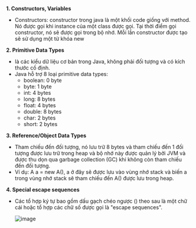 **1. Constructors, Variables**
- Constructors: constructor trong java là một khối code giống với method. Nó được gọi khi instance của một class được gọi. Tại thời điểm gọi constructor, nó sẽ được gọi trong bộ nhớ. Mỗi lần constructor được tạo sẽ sử dụng một từ khóa new

**2. Primitive Data Types**
- là các kiểu dữ liệu cơ bản trong Java, không phải đối tượng và có kích thước cố định.
- Java hỗ trợ 8 loại primitive data types:
  - boolean: 0 byte
  - byte: 1 byte
  - int: 4 bytes
  - long: 8 bytes
  - float: 4 bytes
  - double: 8 bytes
  - char: 2 bytes
  - short: 2 bytes

**3. Reference/Object Data Types**
- Tham chiếu đến đối tượng, nó lưu trữ 8 bytes và tham chiếu đến 1 đối tượng được lưu trữ trong heap và bộ nhớ này được quản lý bởi JVM và được thu dọn qua garbage collection (GC) khi không còn tham chiếu đến đối tượng.
- Ví dụ: A a = new A(), a ở đây sẽ được lưu vào vùng nhớ stack và biến a trong vùng nhớ stack sẽ tham chiếu đến A() được lưu trong heap.

**4. Special escape sequences**
- Các tổ hợp ký tự bao gồm dấu gạch chéo ngược (\) theo sau là một chữ cái hoặc tổ hợp các chữ số được gọi là "escape sequences".
  
  ![image](https://github.com/user-attachments/assets/3c7a2fc6-7c9c-4cbe-add3-01515ed2c162)
